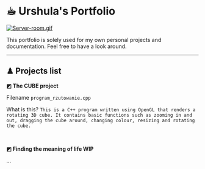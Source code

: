 # ☕︎ Urshula's Portfolio

[![Server-room.gif](https://i.postimg.cc/nrgj5g8J/Server-room.gif)](https://postimg.cc/q6cv6mMb)

This portfolio is solely used for my own personal projects and documentation. Feel free to have a look around. 

---

## ♟ Projects list

**◩ The CUBE project**


Filename `program_rzutowanie.cpp`

What is this? `This is a C++ program written using OpenGL that renders a rotating 3D cube. It contains basic functions such as zooming in and out, dragging the cube around, changing colour, resizing and rotating the cube.`

<br />

**◩ Finding the meaning of life WIP**

...
